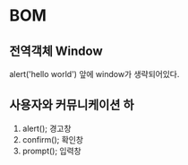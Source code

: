 # BOM

## 전역객체 Window

alert\('hello world'\) 앞에 window가 생략되어있다.

## 사용자와 커뮤니케이션 하

1. alert\(\);         경고창
2. confirm\(\);   확인창
3. prompt\(\);    입력창

